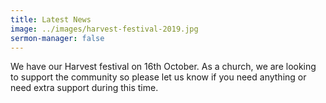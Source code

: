 ```yaml
---
title: Latest News
image: ../images/harvest-festival-2019.jpg
sermon-manager: false
---
```

We have our Harvest festival on 16th October. As a church, we are looking to support the community so please let us know if you need anything or need extra support during this time.